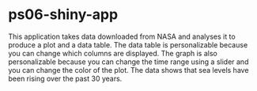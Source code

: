 # ps06-shiny-app

This application takes data downloaded from NASA and analyses it to produce a 
plot and a data table. The data table is personalizable because you can change
which columns are displayed. The graph is also personalizable because you can 
change the time range using a slider and you can change the color of the plot.
The data shows that sea levels have been rising over the past 30 years.